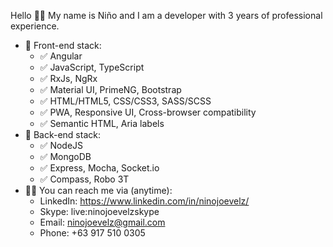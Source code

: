 Hello 👋🏼 My name is Niño and I am a developer with 3 years of professional experience.

- 🔹 Front-end stack:
  - ✅ Angular
  - ✅ JavaScript, TypeScript
  - ✅ RxJs, NgRx
  - ✅ Material UI, PrimeNG, Bootstrap
  - ✅ HTML/HTML5, CSS/CSS3, SASS/SCSS
  - ✅ PWA, Responsive UI, Cross-browser compatibility
  - ✅ Semantic HTML, Aria labels
- 🔹 Back-end stack:
  - ✅ NodeJS
  - ✅ MongoDB
  - ✅ Express, Mocha, Socket.io
  - ✅ Compass, Robo 3T
- 🤙🏼 You can reach me via (anytime):
  - LinkedIn: https://www.linkedin.com/in/ninojoevelz/
  - Skype: live:ninojoevelzskype
  - Email: ninojoevelz@gmail.com
  - Phone: +63 917 510 0305

<!---
ninojoevelz/ninojoevelz is a ✨ special ✨ repository because its `README.md` (this file) appears on your GitHub profile.
You can click the Preview link to take a look at your changes.
--->
